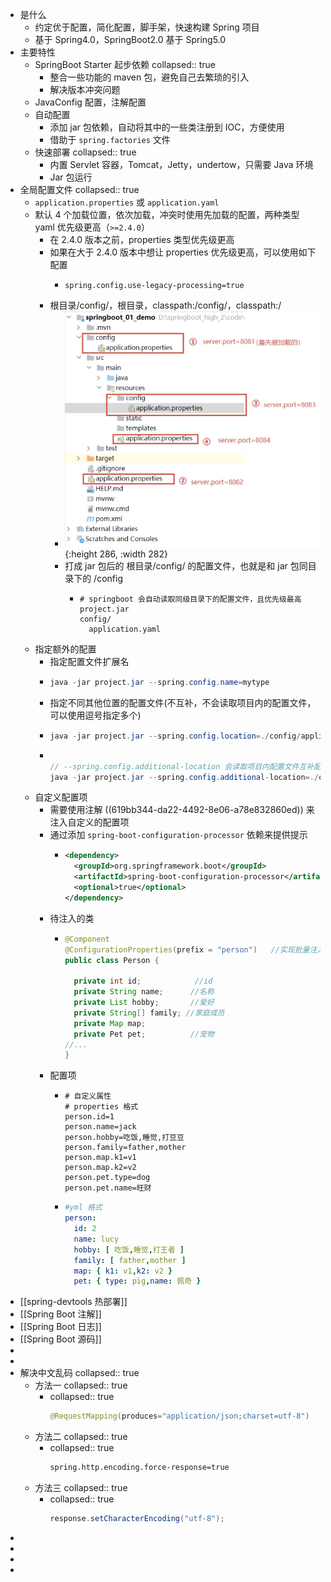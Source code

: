 - 是什么
	- 约定优于配置，简化配置，脚手架，快速构建 Spring 项目
	- 基于 Spring4.0，SpringBoot2.0 基于 Spring5.0
- 主要特性
	- SpringBoot Starter 起步依赖
	  collapsed:: true
		- 整合一些功能的 maven 包，避免自己去繁琐的引入
		- 解决版本冲突问题
	- JavaConfig 配置，注解配置
	- 自动配置
		- 添加 jar 包依赖，自动将其中的一些类注册到 IOC，方便使用
		- 借助于 `spring.factories` 文件
	- 快速部署
	  collapsed:: true
		- 内置 Servlet 容器，Tomcat，Jetty，undertow，只需要 Java 环境
		- Jar 包运行
- 全局配置文件
  collapsed:: true
	- `application.properties` 或 `application.yaml`
	- 默认 4 个加载位置，依次加载，冲突时使用先加载的配置，两种类型 yaml 优先级更高（`>=2.4.0`）
		- 在 2.4.0 版本之前，properties 类型优先级更高
		- 如果在大于 2.4.0 版本中想让 properties 优先级更高，可以使用如下配置
			- ```properties
			  spring.config.use-legacy-processing=true
			  ```
		- 根目录/config/，根目录，classpath:/config/，classpath:/
			- ![image.png](../assets/image_1637592191955_0.png){:height 286, :width 282}
			- 打成 jar 包后的 根目录/config/ 的配置文件，也就是和 jar 包同目录下的 /config
				- ```text
				  # springboot 会自动读取同级目录下的配置文件，且优先级最高
				  project.jar
				  config/
				  	application.yaml
				  ```
	- 指定额外的配置
		- 指定配置文件扩展名
		- ```java
		  java -jar project.jar --spring.config.name=mytype
		  ```
		- 指定不同其他位置的配置文件(不互补，不会读取项目内的配置文件，可以使用逗号指定多个)
		- ```java
		  java -jar project.jar --spring.config.location=./config/application.yaml
		  ```
		- ```java
		  
		  // --spring.config.additional-location 会读取项目内配置文件互补配置
		  java -jar project.jar --spring.config.additional-location=./config/application.yaml
		  ```
	- 自定义配置项
		- 需要使用注解 ((619bb344-da22-4492-8e06-a78e832860ed)) 来注入自定义的配置项
		- 通过添加 `spring-boot-configuration-processor` 依赖来提供提示
			- ```xml
			  <dependency>
			    <groupId>org.springframework.boot</groupId>
			    <artifactId>spring-boot-configuration-processor</artifactId>
			    <optional>true</optional>
			  </dependency>
			  ```
		- 待注入的类
			- ```java
			  @Component
			  @ConfigurationProperties(prefix = "person")   //实现批量注入（set方法）
			  public class Person {
			  
			    private int id;            //id
			    private String name;      //名称
			    private List hobby;       //爱好
			    private String[] family; //家庭成员
			    private Map map;
			    private Pet pet;          //宠物
			  //...
			  }
			  ```
		- 配置项
			- ```properties
			  # 自定义属性
			  # properties 格式
			  person.id=1
			  person.name=jack
			  person.hobby=吃饭,睡觉,打豆豆
			  person.family=father,mother
			  person.map.k1=v1
			  person.map.k2=v2
			  person.pet.type=dog
			  person.pet.name=旺财
			  ```
			- ```yaml
			  #yml 格式
			  person:
			    id: 2
			    name: lucy
			    hobby: [ 吃饭,睡觉,打王者 ]
			    family: [ father,mother ]
			    map: { k1: v1,k2: v2 }
			    pet: { type: pig,name: 佩奇 }
			  ```
- [[spring-devtools 热部署]]
- [[Spring Boot 注解]]
- [[Spring Boot 日志]]
- [[Spring Boot 源码]]
-
-
- 解决中文乱码
  collapsed:: true
	- 方法一
	  collapsed:: true
		- collapsed:: true
		  ```java
		  @RequestMapping(produces="application/json;charset=utf-8")
		  ```
	- 方法二
	  collapsed:: true
		- collapsed:: true
		  ```xml
		  spring.http.encoding.force-response=true
		  ```
	- 方法三
	  collapsed:: true
		- collapsed:: true
		  ```java
		  response.setCharacterEncoding("utf-8");
		  ```
-
-
-
-